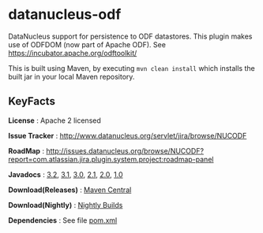datanucleus-odf
===============

DataNucleus support for persistence to ODF datastores. This plugin makes use of ODFDOM (now part of Apache ODF).
See https://incubator.apache.org/odftoolkit/

This is built using Maven, by executing `mvn clean install` which installs the built jar in your local Maven
repository.


KeyFacts
--------
__License__ : Apache 2 licensed

__Issue Tracker__ : http://www.datanucleus.org/servlet/jira/browse/NUCODF

__RoadMap__ : http://issues.datanucleus.org/browse/NUCODF?report=com.atlassian.jira.plugin.system.project:roadmap-panel

__Javadocs__ : [3.2](http://www.datanucleus.org/javadocs/store.odf/3.2/), [3.1](http://www.datanucleus.org/javadocs/store.odf/3.1/), [3.0](http://www.datanucleus.org/javadocs/store.odf/3.0/), [2.1](http://www.datanucleus.org/javadocs/store.odf/2.1/), [2.0](http://www.datanucleus.org/javadocs/store.odf/2.0/), [1.0](http://www.datanucleus.org/javadocs/store.odf/1.0/)

__Download(Releases)__ : [Maven Central](http://central.maven.org/maven2/org/datanucleus/datanucleus-odf)

__Download(Nightly)__ : [Nightly Builds](http://www.datanucleus.org/downloads/maven2-nightly/org/datanucleus/datanucleus-odf)

__Dependencies__ : See file [pom.xml](pom.xml)
